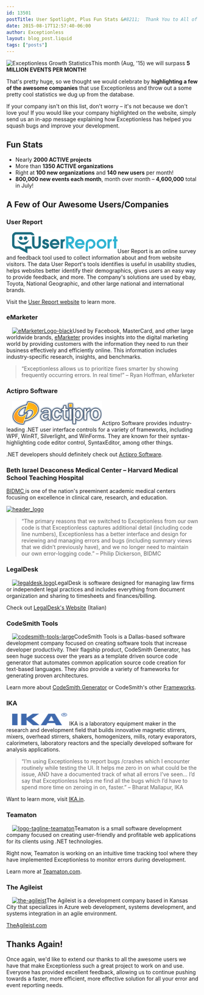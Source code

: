 ```yaml
---
id: 13501
postTitle: User Spotlight, Plus Fun Stats &#8211;  Thank You to All of Our Awesome Users!
date: 2015-08-17T12:57:40-06:00
author: Exceptionless
layout: blog_post.liquid
tags: ["posts"]
---
```

<img loading="lazy" class="alignright size-full wp-image-13533" src="/assets/blog-header-image-small-growth.png" alt="Exceptionless Growth Statistics" width="260" height="260" data-id="13533" srcset="/assets/blog-header-image-small-growth.png 260w, /assets/blog-header-image-small-growth-150x150.png 150w" sizes="(max-width: 260px) 100vw, 260px" />This month (Aug, '15) we will surpass **5 MILLION EVENTS PER MONTH!**

That's pretty huge, so we thought we would celebrate by **highlighting a few of the awesome companies** that use Exceptionless and throw out a some pretty cool statistics we dug up from the database.

If your company isn't on this list, don't worry &#8211; it's not because we don't love you! If you would like your company highlighted on the website, simply send us an in-app message explaining how Exceptionless has helped you squash bugs and improve your development.<!--more-->

## Fun Stats

* Nearly **2000 ACTIVE projects**
* More than **1350 ACTIVE organizations**
* Right at **100 new organizations** and **140 new users** per month!
* **800,000 new events each month**, month over month &#8211; **4,600,000** total in July!

## A Few of Our Awesome Users/Companies

### User Report

[<img loading="lazy" class="alignright size-full wp-image-13510" style="margin-left: 15px;" src="/assets/userreport_logo_cmyk.png" alt="userreport_logo_cmyk" width="277" height="55" data-id="13510" />](http://www.userreport.com/)User Report is an online survey and feedback tool used to collect information about and from website visitors. The data User Report's tools identifies is useful in usability studies, helps websites better identify their demographics, gives users an easy way to provide feedback, and more. The company's solutions are used by ebay, Toyota, National Geographic, and other large national and international brands.

Visit the <a href="http://www.userreport.com/" target="_blank">User Report website</a> to learn more.

### eMarketer

[<img loading="lazy" class="alignright size-medium wp-image-13515" style="margin-left: 15px;" src="/assets/eMarketerLogo-black-300x93.png" alt="eMarketerLogo-black" width="300" height="93" data-id="13515" srcset="/assets/eMarketerLogo-black-300x93.png 300w, /assets/eMarketerLogo-black.png 424w" sizes="(max-width: 300px) 100vw, 300px" />](http://www.emarketer.com/)Used by Facebook, MasterCard, and other large worldwide brands, <a href="http://www.emarketer.com/" target="_blank">eMarketer</a> provides insights into the digital marketing world by providing customers with the information they need to run their business effectively and efficiently online. This information includes industry-specific research, insights, and benchmarks.

> “Exceptionless allows us to prioritize fixes smarter by showing frequently occurring errors. In real time!” &#8211; Ryan Hoffman, eMarketer

### Actipro Software

[<img loading="lazy" class="alignright wp-image-13513 size-full" style="margin-left: 15px;" src="/assets/PageHeaderCompanyLogo.png" alt="PageHeaderCompanyLogo" width="236" height="64" data-id="13513" />](http://www.actiprosoftware.com/)Actipro Software provides industry-leading .NET user interface controls for a variety of frameworks, including WPF, WinRT, Silverlight, and WinForms. They are known for their syntax-highlighting code editor control, SyntaxEditor, among other things.

.NET developers should definitely check out <a href="http://www.actiprosoftware.com/" target="_blank">Actipro Software</a>.

### Beth Israel Deaconess Medical Center &#8211; Harvard Medical School Teaching Hospital

<a href="http://www.bidmc.org/" target="_blank">BIDMC </a>is one of the nation's preeminent academic medical centers focusing on excellence in clinical care, research, and education.

[<img loading="lazy" class="aligncenter wp-image-13522 size-full" src="/assets/header_logo.png" alt="header_logo" width="428" height="86" data-id="13522" srcset="/assets/header_logo.png 428w, /assets/header_logo-300x60.png 300w" sizes="(max-width: 428px) 100vw, 428px" />](http://www.bidmc.org/)

> &#8220;The primary reasons that we switched to Exceptionless from our own code is that Exceptionless captures additional detail (including code line numbers), Exceptionless has a better interface and design for reviewing and managing errors and bugs (including summary views that we didn’t previously have), and we no longer need to maintain our own error-logging code.&#8221; &#8211; Philip Dickerson, BIDMC

### LegalDesk

[<img loading="lazy" class="alignright wp-image-13512" style="margin-left: 15px;" src="/assets/legaldesk.logo_-150x150.png" alt="legaldesk.logo" width="100" height="100" data-id="13512" srcset="/assets/legaldesk.logo_-150x150.png 150w, /assets/legaldesk.logo_-300x300.png 300w, /assets/legaldesk.logo_.png 1000w" sizes="(max-width: 100px) 100vw, 100px" />](https://legaldesk.it/)LegalDesk is software designed for managing law firms or independent legal practices and includes everything from document organization and sharing to timesheets and finances/billing.

Check out <a href="https://legaldesk.it/" target="_blank">LegalDesk's Website</a> (Italian)

### CodeSmith Tools

[<img loading="lazy" class="alignright size-medium wp-image-13516" style="margin-left: 15px;" src="/assets/codesmith-tools-large-300x51.png" alt="codesmith-tools-large" width="300" height="51" data-id="13516" srcset="/assets/codesmith-tools-large-300x51.png 300w, /assets/codesmith-tools-large.png 594w" sizes="(max-width: 300px) 100vw, 300px" />](http://www.codesmithtools.com/)CodeSmith Tools is a Dallas-based software development company focused on creating software tools that increase developer productivity. Their flagship product, CodeSmith Generator, has seen huge success over the years as a template driven source code generator that automates common application source code creation for text-based languages. They also provide a variety of frameworks for generating proven architectures.

Learn more about <a href="http://www.codesmithtools.com/product/generator" target="_blank">CodeSmith Generator</a> or CodeSmith's other <a href="http://www.codesmithtools.com/product/frameworks" target="_blank">Frameworks</a>.

### IKA

[<img loading="lazy" class="alignright size-medium wp-image-13523" style="margin-left: 15px;" src="/assets/imagesX-e1439833186121.png" alt="imagesX" width="150" height="33" data-id="13523" />](http://ika.in/)IKA is a laboratory equipment maker in the research and development field that builds innovative magnetic stirrers, mixers, overhead stirrers, shakers, homogenizers, mills, rotary evaporators, calorimeters, laboratory reactors and the specially developed software for analysis applications.

> &#8220;I’m using Exceptionless to report bugs /crashes which I encounter routinely while testing the UI. It helps me zero in on what could be the issue, AND have a documented track of what all errors I’ve seen&#8230; I’d say that Exceptionless helps me find all the bugs which I’d have to spend more time on zeroing in on, faster.&#8221; &#8211; Bharat Mallapur, IKA

Want to learn more, visit <a href="http://ika.in/" target="_blank">IKA.in</a>.

### Teamaton

[<img loading="lazy" class="alignright size-medium wp-image-13517" style="margin-left: 15px;" src="/assets/logo-tagline-teamaton-300x78.png" alt="logo-tagline-teamaton" width="300" height="78" data-id="13517" srcset="/assets/logo-tagline-teamaton-300x78.png 300w, /assets/logo-tagline-teamaton.png 822w" sizes="(max-width: 300px) 100vw, 300px" />](http://www.teamaton.com/)Teamaton is a small software development company focused on creating user-friendly and profitable web applications for its clients using .NET technologies.

Right now, Teamaton is working on an intuitive time tracking tool where they have implemented Exceptionless to monitor errors during development.

Learn more at <a href="http://www.teamaton.com/" target="_blank">Teamaton.com</a>.

### The Agileist

[<img loading="lazy" class="alignright size-medium wp-image-13514" style="margin-left: 15px;" src="/assets/the-agileist-300x124.png" alt="the-agileist" width="300" height="124" data-id="13514" srcset="/assets/the-agileist-300x124.png 300w, /assets/the-agileist.png 962w" sizes="(max-width: 300px) 100vw, 300px" />](http://theagileist.com/)The Agileist is a development company based in Kansas City that specializes in Azure web development, systems development, and systems integration in an agile environment.

<a href="http://theagileist.com/" target="_blank">TheAgileist.com</a>

## Thanks Again!

Once again, we'd like to extend our thanks to all the awesome users we have that make Exceptionless such a great project to work on and use. Everyone has provided excellent feedback, allowing us to continue pushing towards a faster, more efficient, more effective solution for all your error and event reporting needs.
